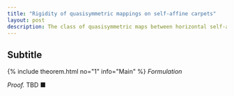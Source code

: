 ```yaml
---
title: "Rigidity of quasisymmetric mappings on self-affine carpets"
layout: post
description: The class of quasisymmetric maps between horizontal self-affine carpets is rigid
---
```


## Subtitle

{% include theorem.html no="1" info="Main" %}
*Formulation*

*Proof.* TBD &#x25A0;

